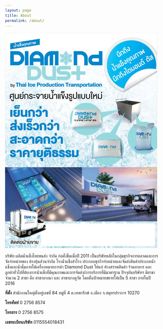 ```yaml
---
layout: page
title: About
permalink: /about/
---
```


![alt text](/assets/images/web_Diamond-Dust-leaflet_20130328.jpg)

บริษัท ผลิตน้ำแข็งไทยขนส่ง จำกัด ก่อตั้งขึ้นเมื่อปี 2011 เป็นบริษัทหลักในกลุ่มธุรกิจการตลาดและการจัดจำหน่ายของ ห้างหุ้นส่วนจำกัด โรงน้ำแข็งสำโรง ประกอบธุรกิจจำหน่ายและจัดส่งสินค้าประเภทน้ำแข็งและน้ำดื่มภายใต้เครื่องหมายการค้า Diamond Dust ให้แก่ ห้างสรรพสินค้า ร้านอาหาร และลูกค้าทั่วไปที่ต้องการน้ำแข็งที่มีคุณภาพและการจัดส่ง/การบริการที่มีมาตรฐาน ปัจจุบันบริษัทฯ มีสาขาจำนวน 2 สาขา คือ สาขาบางนา และ สาขาบางคูวัต โดยตั้งเป้าหมายขยายให้เป็น 5 สาขา ภายในปี 2016


__ที่ตั้ง__ สำนักงานใหญ่ตั้งอยู่เลขที่ 84 หมู่ที่ 4 ต.เทพารักษ์ อ.เมือง จ.สมุทรปราการ 10270

__โทรศัพท์__ 0 2756 8574

__โทรสาร__ 0 2756 8575

__เลขทะเบียนบริษัท__ 0115554018431

